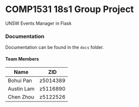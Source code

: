 # COMP1531 18s1 Group Project
UNSW Events Manager in Flask

### Documentation
Documentation can be found in the `docs` folder.

#### Team Members

 Name       | ZID
------------|----------
 Bohui Pan  | z5014389
 Austin Lam | z5116890
 Chen Zhou  | z5122526

